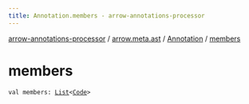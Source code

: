 ```yaml
---
title: Annotation.members - arrow-annotations-processor
---
```


[arrow-annotations-processor](../../index.html) / [arrow.meta.ast](../index.html) / [Annotation](index.html) / [members](./members.html)

# members

`val members: `[`List`](https://kotlinlang.org/api/latest/jvm/stdlib/kotlin.collections/-list/index.html)`<`[`Code`](../-code/index.html)`>`